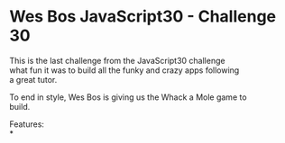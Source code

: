 # Wes Bos JavaScript30 - Challenge 30 

This is the last challenge from the JavaScript30 challenge  
what fun it was to build all the funky and crazy apps following  
a great tutor.

To end in style, Wes Bos is giving us the Whack a Mole game to  
build.

Features:  
* 